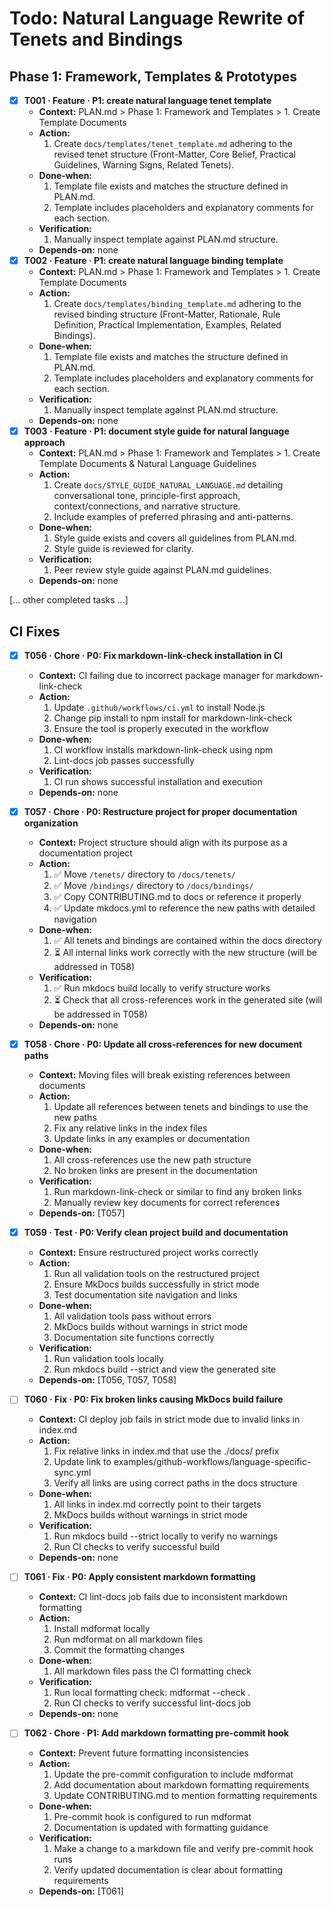# Todo: Natural Language Rewrite of Tenets and Bindings

## Phase 1: Framework, Templates & Prototypes
- [x] **T001 · Feature · P1: create natural language tenet template**
    - **Context:** PLAN.md > Phase 1: Framework and Templates > 1. Create Template Documents
    - **Action:**
        1. Create `docs/templates/tenet_template.md` adhering to the revised tenet structure (Front-Matter, Core Belief, Practical Guidelines, Warning Signs, Related Tenets).
    - **Done‑when:**
        1. Template file exists and matches the structure defined in PLAN.md.
        2. Template includes placeholders and explanatory comments for each section.
    - **Verification:**
        1. Manually inspect template against PLAN.md structure.
    - **Depends‑on:** none
- [x] **T002 · Feature · P1: create natural language binding template**
    - **Context:** PLAN.md > Phase 1: Framework and Templates > 1. Create Template Documents
    - **Action:**
        1. Create `docs/templates/binding_template.md` adhering to the revised binding structure (Front-Matter, Rationale, Rule Definition, Practical Implementation, Examples, Related Bindings).
    - **Done‑when:**
        1. Template file exists and matches the structure defined in PLAN.md.
        2. Template includes placeholders and explanatory comments for each section.
    - **Verification:**
        1. Manually inspect template against PLAN.md structure.
    - **Depends‑on:** none
- [x] **T003 · Feature · P1: document style guide for natural language approach**
    - **Context:** PLAN.md > Phase 1: Framework and Templates > 1. Create Template Documents & Natural Language Guidelines
    - **Action:**
        1. Create `docs/STYLE_GUIDE_NATURAL_LANGUAGE.md` detailing conversational tone, principle-first approach, context/connections, and narrative structure.
        2. Include examples of preferred phrasing and anti-patterns.
    - **Done‑when:**
        1. Style guide exists and covers all guidelines from PLAN.md.
        2. Style guide is reviewed for clarity.
    - **Verification:**
        1. Peer review style guide against PLAN.md guidelines.
    - **Depends‑on:** none

[... other completed tasks ...]

## CI Fixes

- [x] **T056 · Chore · P0: Fix markdown-link-check installation in CI**
    - **Context:** CI failing due to incorrect package manager for markdown-link-check
    - **Action:**
        1. Update `.github/workflows/ci.yml` to install Node.js
        2. Change pip install to npm install for markdown-link-check
        3. Ensure the tool is properly executed in the workflow
    - **Done‑when:**
        1. CI workflow installs markdown-link-check using npm
        2. Lint-docs job passes successfully
    - **Verification:**
        1. CI run shows successful installation and execution
    - **Depends‑on:** none

- [x] **T057 · Chore · P0: Restructure project for proper documentation organization**
    - **Context:** Project structure should align with its purpose as a documentation project
    - **Action:**
        1. ✅ Move `/tenets/` directory to `/docs/tenets/`
        2. ✅ Move `/bindings/` directory to `/docs/bindings/`
        3. ✅ Copy CONTRIBUTING.md to docs or reference it properly
        4. ✅ Update mkdocs.yml to reference the new paths with detailed navigation
    - **Done‑when:**
        1. ✅ All tenets and bindings are contained within the docs directory
        2. ⏳ All internal links work correctly with the new structure (will be addressed in T058)
    - **Verification:**
        1. ✅ Run mkdocs build locally to verify structure works
        2. ⏳ Check that all cross-references work in the generated site (will be addressed in T058)
    - **Depends‑on:** none

- [x] **T058 · Chore · P0: Update all cross-references for new document paths**
    - **Context:** Moving files will break existing references between documents
    - **Action:**
        1. Update all references between tenets and bindings to use the new paths
        2. Fix any relative links in the index files
        3. Update links in any examples or documentation
    - **Done‑when:**
        1. All cross-references use the new path structure
        2. No broken links are present in the documentation
    - **Verification:**
        1. Run markdown-link-check or similar to find any broken links
        2. Manually review key documents for correct references
    - **Depends‑on:** [T057]

- [x] **T059 · Test · P0: Verify clean project build and documentation**
    - **Context:** Ensure restructured project works correctly
    - **Action:**
        1. Run all validation tools on the restructured project
        2. Ensure MkDocs builds successfully in strict mode
        3. Test documentation site navigation and links
    - **Done‑when:**
        1. All validation tools pass without errors
        2. MkDocs builds without warnings in strict mode
        3. Documentation site functions correctly
    - **Verification:**
        1. Run validation tools locally
        2. Run mkdocs build --strict and view the generated site
    - **Depends‑on:** [T056, T057, T058]

- [ ] **T060 · Fix · P0: Fix broken links causing MkDocs build failure**
    - **Context:** CI deploy job fails in strict mode due to invalid links in index.md
    - **Action:**
        1. Fix relative links in index.md that use the ./docs/ prefix
        2. Update link to examples/github-workflows/language-specific-sync.yml
        3. Verify all links are using correct paths in the docs structure
    - **Done‑when:**
        1. All links in index.md correctly point to their targets
        2. MkDocs builds without warnings in strict mode
    - **Verification:**
        1. Run mkdocs build --strict locally to verify no warnings
        2. Run CI checks to verify successful build
    - **Depends‑on:** none

- [ ] **T061 · Fix · P0: Apply consistent markdown formatting**
    - **Context:** CI lint-docs job fails due to inconsistent markdown formatting
    - **Action:**
        1. Install mdformat locally
        2. Run mdformat on all markdown files
        3. Commit the formatting changes
    - **Done‑when:**
        1. All markdown files pass the CI formatting check
    - **Verification:**
        1. Run local formatting check: mdformat --check .
        2. Run CI checks to verify successful lint-docs job
    - **Depends‑on:** none

- [ ] **T062 · Chore · P1: Add markdown formatting pre-commit hook**
    - **Context:** Prevent future formatting inconsistencies
    - **Action:**
        1. Update the pre-commit configuration to include mdformat
        2. Add documentation about markdown formatting requirements
        3. Update CONTRIBUTING.md to mention formatting requirements
    - **Done‑when:**
        1. Pre-commit hook is configured to run mdformat
        2. Documentation is updated with formatting guidance
    - **Verification:**
        1. Make a change to a markdown file and verify pre-commit hook runs
        2. Verify updated documentation is clear about formatting requirements
    - **Depends‑on:** [T061]
